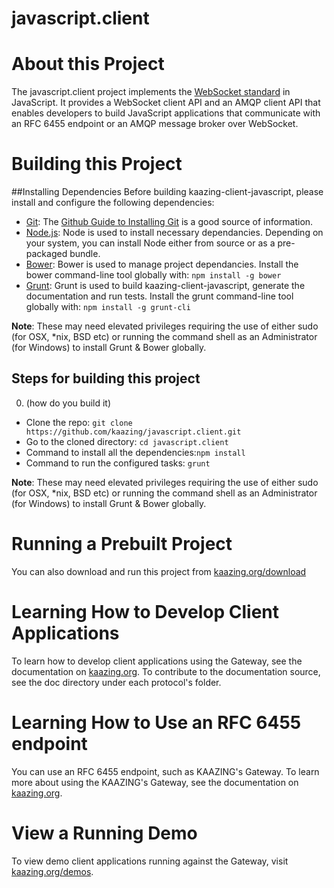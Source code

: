 # javascript.client

# About this Project

The javascript.client project implements the [WebSocket standard](https://tools.ietf.org/html/rfc6455) in JavaScript. It provides a WebSocket client API and an AMQP client API that enables developers to build JavaScript applications that communicate with an RFC 6455 endpoint or an AMQP message broker over WebSocket.

# Building this Project

##Installing Dependencies
Before building kaazing-client-javascript, please install and configure the following dependencies:

* [Git](http://git-scm.com/): The [Github Guide to Installing Git](https://help.github.com/articles/set-up-git) is a good source of information.
* [Node.js](http://nodejs.org/): Node is used to install necessary dependancies. Depending on your system, you can install Node either from source or as a pre-packaged bundle.
* [Bower](http://bower.io/): Bower is used to manage project dependancies. Install the bower command-line tool globally with:  ```npm install -g bower```
* [Grunt](http://gruntjs.com/): Grunt is used to build kaazing-client-javascript, generate the documentation and run tests. Install the grunt command-line tool globally with: ```npm install -g grunt-cli```

**Note**: These may need elevated privileges requiring the use of either sudo (for OSX, *nix, BSD etc) or running the command shell as an Administrator (for Windows) to install Grunt & Bower globally.

## Steps for building this project
0. (how do you build it)

* Clone the repo: ```git clone https://github.com/kaazing/javascript.client.git```
* Go to the cloned directory: ```cd javascript.client```
* Command to install all the dependencies:```npm install```
* Command to run the configured tasks: ```grunt```

**Note**: These may need elevated privileges requiring the use of either sudo (for OSX, *nix, BSD etc) or running the command shell as an Administrator (for Windows) to install Grunt & Bower globally.

# Running a Prebuilt Project

You can also download and run this project from [kaazing.org/download](http://kaazing.org/download/)

# Learning How to Develop Client Applications

To learn how to develop client applications using the Gateway, see the documentation on [kaazing.org](http://kaazing.org).  To contribute to the documentation source, see the doc directory under each protocol's folder.

# Learning How to Use an RFC 6455 endpoint

You can use an RFC 6455 endpoint, such as KAAZING's Gateway. To learn more about using the KAAZING's Gateway, see the documentation on [kaazing.org](http://kaazing.org).

# View a Running Demo

To view demo client applications running against the Gateway, visit [kaazing.org/demos](http://kaazing.org/demos/).
